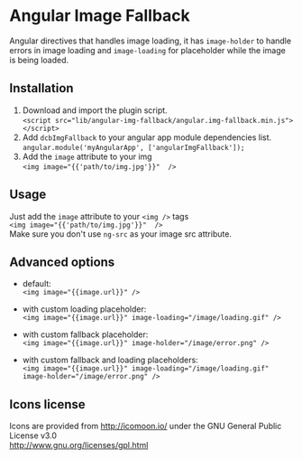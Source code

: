 Angular Image Fallback
======================

Angular directives that handles image loading, it has `image-holder` to handle errors in image loading and `image-loading` for placeholder while the image is being loaded.
  
## Installation
1. Download and import the plugin script.<br />
`<script src="lib/angular-img-fallback/angular.img-fallback.min.js"></script>`
2. Add `dcbImgFallback` to your angular app module dependencies list.<br />
`angular.module('myAngularApp', ['angularImgFallback']);`
3. Add the `image` attribute to your img<br />
`<img image="{{'path/to/img.jpg'}}"  />`


## Usage
Just add the `image` attribute to your `<img />` tags<br />
`<img image="{{'path/to/img.jpg'}}"  />`<br />
Make sure you don't use `ng-src` as your image src attribute.


## Advanced options


 - default:<br />
`<img image="{{image.url}}" />`

 - with custom loading placeholder:<br />
`<img image="{{image.url}}" image-loading="/image/loading.gif" />`

 - with custom fallback placeholder:<br />
`<img image="{{image.url}}" image-holder="/image/error.png" />`

 - with custom fallback and loading placeholders:<br />
`<img image="{{image.url}}" image-loading="/image/loading.gif" image-holder="/image/error.png" />`



## Icons license
Icons are provided from http://icomoon.io/ under the GNU General Public License v3.0<br />
http://www.gnu.org/licenses/gpl.html
